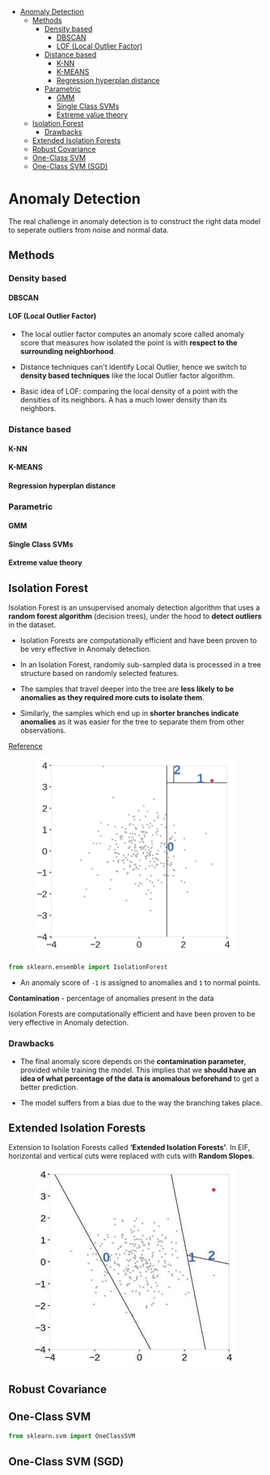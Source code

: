 <!--ts-->
   * [Anomaly Detection](#anomaly-detection)
      * [Methods](#methods)
         * [Density based](#density-based)
            * [DBSCAN](#dbscan)
            * [LOF (Local Outlier Factor)](#lof-local-outlier-factor)
         * [Distance based](#distance-based)
            * [K-NN](#k-nn)
            * [K-MEANS](#k-means)
            * [Regression hyperplan distance](#regression-hyperplan-distance)
         * [Parametric](#parametric)
            * [GMM](#gmm)
            * [Single Class SVMs](#single-class-svms)
            * [Extreme value theory](#extreme-value-theory)
      * [Isolation Forest](#isolation-forest)
         * [Drawbacks](#drawbacks)
      * [Extended Isolation Forests](#extended-isolation-forests)
      * [Robust Covariance](#robust-covariance)
      * [One-Class SVM](#one-class-svm)
      * [One-Class SVM (SGD)](#one-class-svm-sgd)

<!-- Added by: gil_diy, at: Wed 13 Apr 2022 21:39:56 IDT -->

<!--te-->

# Anomaly Detection

The real challenge in anomaly detection is to construct the right data model to seperate outliers from noise and normal data.


## Methods

### Density based

#### DBSCAN

#### LOF (Local Outlier Factor)

* The local outlier factor computes an anomaly score called anomaly score that measures how isolated the point is with **respect to the surrounding neighborhood**.

* Distance techniques can't identify Local Outlier, hence we switch to **density based techniques**
like the local Outlier factor algorithm.


* Basic idea of LOF: comparing the local density of a point with the densities of its neighbors. A has a much lower density than its neighbors.

### Distance based

#### K-NN

#### K-MEANS

#### Regression hyperplan distance

### Parametric

#### GMM

#### Single Class SVMs

#### Extreme value theory



## Isolation Forest

Isolation Forest is an unsupervised anomaly detection algorithm that uses a **random forest algorithm** (decision trees), under the hood to **detect outliers** in the dataset. 

* Isolation Forests are computationally efficient and have been proven to be very effective in Anomaly detection.

* In an Isolation Forest, randomly sub-sampled data is processed in a tree structure based on randomly selected features.

* The samples that travel deeper into the tree are **less likely to be anomalies as they required more cuts to isolate them**.

* Similarly, the samples which end up in **shorter branches indicate anomalies** as it was easier for the tree to separate them from other observations.


[Reference]([Link](https://youtu.be/qNDcPUeCEPI))

<p align="center">
  <img width="400" src="images/anomaly-detection/Isolation_Forest.png" title="Look into the image">
</p>

```python
from sklearn.ensemble import IsolationForest
```

* An anomaly score of `-1` is assigned to anomalies and `1` to normal points.

**Contamination** - percentage of anomalies present in the data

Isolation Forests are computationally efficient and have been proven to be very effective in Anomaly detection.

### Drawbacks

* The final anomaly score depends on the **contamination parameter**, provided while training the model. This implies that we **should have an idea of what percentage of the data is anomalous beforehand** to get a better prediction.

* The model suffers from a bias due to the way the branching takes place.

## Extended Isolation Forests

Extension to Isolation Forests called **‘Extended Isolation Forests’**. In EIF, horizontal and vertical cuts were replaced with cuts with **Random Slopes**.

<p align="center">
  <img width="400" src="images/anomaly-detection/extended_Isolation_forests.png" title="Look into the image">
</p>



## Robust Covariance

## One-Class SVM

```python
from sklearn.svm import OneClassSVM
```



## One-Class SVM (SGD)
